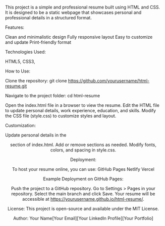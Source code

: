 This project is a simple and professional resume built using HTML and CSS. 
It is designed to be a static webpage that showcases personal and professional details in a structured format.

Features:

Clean and minimalistic design
Fully responsive layout
Easy to customize and update
Print-friendly format

Technologies Used:

HTML5,
CSS3,

How to Use:

Clone the repository:
git clone https://github.com/yourusername/html-resume.git

Navigate to the project folder:
cd html-resume

Open the index.html file in a browser to view the resume.
Edit the HTML file to update personal details, work experience, education, and skills.
Modify the CSS file (style.css) to customize styles and layout.

Customization:

Update personal details in the <header> section of index.html.
Add or remove sections as needed.
Modify fonts, colors, and spacing in style.css.

Deployment:

To host your resume online, you can use:
GitHub Pages
Netlify
Vercel

Example Deployment on GitHub Pages:

Push the project to a GitHub repository.
Go to Settings > Pages in your repository.
Select the main branch and click Save.
Your resume will be accessible at https://yourusername.github.io/html-resume/.

License:
This project is open-source and available under the MIT License.

Author:
Your Name[Your Email][Your LinkedIn Profile][Your Portfolio]

